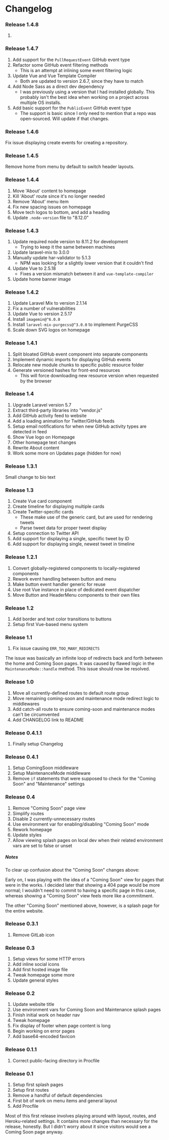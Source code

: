 # Changelog

### Release 1.4.8
1.

### Release 1.4.7
1. Add support for the `PullRequestEvent` GitHub event type
2. Refactor some GitHub event filtering methods
    - This is an attempt at inlining some event filtering logic
3. Update Vue and Vue Template Compiler
    - Both are updated to version 2.6.7, since they have to match
4. Add Node Sass as a direct dev dependency
    - I was previously using a version that I had installed globally.
    This probably isn't the best idea when working on a project across
    multiple OS installs.
5. Add basic support for the `PublicEvent` GitHub event type
    - The support is basic since I only need to mention that a repo
    was open-sourced. Will update if that changes.

### Release 1.4.6
Fix issue displaying create events for creating a repository.

### Release 1.4.5
Remove home from menu by default to switch header layouts.

### Release 1.4.4
1. Move 'About' content to homepage
2. Kill 'About' route since it's no longer needed
3. Remove 'About' menu item
4. Fix new spacing issues on homepage
5. Move tech logos to bottom, and add a heading
6. Update `.node-version` file to "8.12.0"

### Release 1.4.3
1. Update required node version to 8.11.2 for development
    - Trying to keep it the same between machines
2. Update laravel-mix to 3.0.0
3. Manually update har-validator to 5.1.3
    - NPM was looking for a slightly lower version that it couldn't find
4. Update Vue to 2.5.18
    - Fixes a version mismatch between it and `vue-template-compiler`
5. Update home banner image

### Release 1.4.2
1. Update Laravel Mix to version 2.1.14
2. Fix a number of vulnerabilities
3. Update Vue to version 2.5.17
4. Install `imagemin@^6.0.0`
5. Install `laravel-mix-purgecss@^3.0.0` to implement PurgeCSS
6. Scale down SVG logos on homepage

### Release 1.4.1
1. Split bloated GitHub event component into separate components
2. Implement dynamic imports for displaying GitHub events
3. Relocate new module chunks to specific public resource folder
4. Generate versioned hashes for front-end resources
    - This will force downloading new resource version when requested by the browser

### Release 1.4
1. Upgrade Laravel version 5.7
2. Extract third-party libraries into "vendor.js"
3. Add GitHub activity feed to website
4. Add a loading animation for Twitter/GitHub feeds
5. Setup email notifications for when new GitHub activity types are detected in feed
6. Show Vue logo on Homepage
7. Other homepage text changes
8. Rewrite About content
9. Work some more on Updates page (hidden for now)

### Release 1.3.1
Small change to bio text

### Release 1.3
1. Create Vue card component
2. Create timeline for displaying multiple cards
3. Create Twitter-specific cards
    - These make use of the generic card, but are used for rendering tweets
    - Parse tweet data for proper tweet display
4. Setup connection to Twitter API
5. Add support for displaying a single, specific tweet by ID
6. Add support for displaying single, newest tweet in timeline

### Release 1.2.1
1. Convert globally-registered components to locally-registered components
2. Rework event handling between button and menu
3. Make button event handler generic for reuse
4. Use root Vue instance in place of dedicated event dispatcher
5. Move Button and HeaderMenu components to their own files

### Release 1.2
1. Add border and text color transitions to buttons
2. Setup first Vue-based menu system

### Release 1.1
1. Fix issue causing `ERR_TOO_MANY_REDIRECTS`

The issue was basically an infinite loop of redirects back and forth between the home and Coming Soon pages. It was caused by flawed logic in the `MaintenanceMode::handle` method. This issue should now be resolved.

### Release 1.0
1. Move all currently-defined routes to default route group
2. Move remaining coming-soon and maintenance mode redirect logic to middlewares
3. Add catch-all route to ensure coming-soon and maintenance modes can't be circumvented
4. Add CHANGELOG link to README

### Release 0.4.1.1
1. Finally setup Changelog

### Release 0.4.1
1. Setup ComingSoon middleware
2. Setup MaintenanceMode middleware
3. Remove `if` statements that were supposed to check for the "Coming Soon" and "Maintenance" settings

### Release 0.4
1. Remove "Coming Soon" page view
2. Simplify routes
3. Disable 2 currently-unnecessary routes
4. Use environment var for enabling/disabling "Coming Soon" mode
5. Rework homepage
6. Update styles
7. Allow viewing splash pages on local dev when their related environment vars are set to false or unset

##### Notes
To clear up confusion about the "Coming Soon" changes above:

Early on, I was playing with the idea of a "Coming Soon" view for pages that were in the works. I decided later that showing a 404 page would be more normal; I wouldn't need to commit to having a specific page in this case, whereas showing a "Coming Soon" view feels more like a commitment.

The other "Coming Soon" mentioned above, however, is a splash page for the entire website.

### Release 0.3.1
1. Remove GitLab icon

### Release 0.3
1. Setup views for some HTTP errors
2. Add inline social icons
3. Add first hosted image file
4. Tweak homepage some more
5. Update general styles

### Release 0.2
1. Update website title
2. Use environment vars for Coming Soon and Maintenance splash pages
3. Finish initial work on header nav
4. Tweak homepage
5. Fix display of footer when page content is long
6. Begin working on error pages
7. Add base64-encoded favicon

### Release 0.1.1
1. Correct public-facing directory in Procfile

### Release 0.1
1. Setup first splash pages
2. Setup first routes
3. Remove a handful of default dependencies
4. First bit of work on menu items and general layout
5. Add Procfile

Most of this first release involves playing around with layout, routes, and Heroku-related settings. It contains more changes than necessary for the release, honestly. But I didn't worry about it since visitors would see a Coming Soon page anyway.
